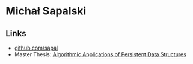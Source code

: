 # Michał Sapalski

## Links
* [github.com/sapal](https://github.com/sapal)
* Master Thesis: [Algorithmic Applications of Persistent Data Structures](https://drive.google.com/file/d/0B9yIvel1S5WzbjR2WDRjaG0yMFk/view?usp=sharing&resourcekey=0-Rod3F2je43OUzN5LMfB3DA)
